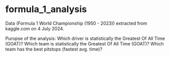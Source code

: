 # formula_1_analysis

Data (Formula 1 World Championship (1950 - 2023)) extracted from kaggle.com on 4 July 2024.

Puropse of the analysis:
Which driver is statistically the Greatest Of All Time (GOAT)?
Which team is statistically the Greatest Of All Time (GOAT)?
Which team has the best pitstops (fastest avg. time)?
